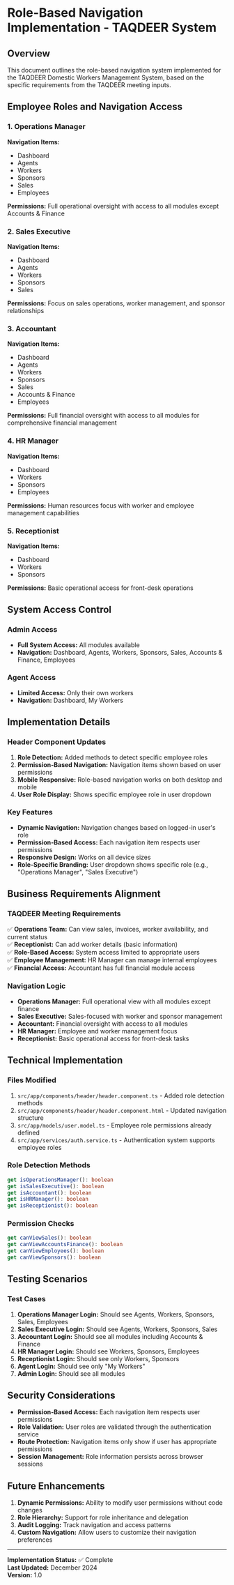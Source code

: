# Role-Based Navigation Implementation - TAQDEER System

## Overview
This document outlines the role-based navigation system implemented for the TAQDEER Domestic Workers Management System, based on the specific requirements from the TAQDEER meeting inputs.

## Employee Roles and Navigation Access

### 1. **Operations Manager**
**Navigation Items:**
- Dashboard
- Agents
- Workers  
- Sponsors
- Sales
- Employees

**Permissions:** Full operational oversight with access to all modules except Accounts & Finance

### 2. **Sales Executive**
**Navigation Items:**
- Dashboard
- Agents
- Workers
- Sponsors
- Sales

**Permissions:** Focus on sales operations, worker management, and sponsor relationships

### 3. **Accountant**
**Navigation Items:**
- Dashboard
- Agents
- Workers
- Sponsors
- Sales
- Accounts & Finance
- Employees

**Permissions:** Full financial oversight with access to all modules for comprehensive financial management

### 4. **HR Manager**
**Navigation Items:**
- Dashboard
- Workers
- Sponsors
- Employees

**Permissions:** Human resources focus with worker and employee management capabilities

### 5. **Receptionist**
**Navigation Items:**
- Dashboard
- Workers
- Sponsors

**Permissions:** Basic operational access for front-desk operations

## System Access Control

### Admin Access
- **Full System Access:** All modules available
- **Navigation:** Dashboard, Agents, Workers, Sponsors, Sales, Accounts & Finance, Employees

### Agent Access
- **Limited Access:** Only their own workers
- **Navigation:** Dashboard, My Workers

## Implementation Details

### Header Component Updates
1. **Role Detection:** Added methods to detect specific employee roles
2. **Permission-Based Navigation:** Navigation items shown based on user permissions
3. **Mobile Responsive:** Role-based navigation works on both desktop and mobile
4. **User Role Display:** Shows specific employee role in user dropdown

### Key Features
- **Dynamic Navigation:** Navigation changes based on logged-in user's role
- **Permission-Based Access:** Each navigation item respects user permissions
- **Responsive Design:** Works on all device sizes
- **Role-Specific Branding:** User dropdown shows specific role (e.g., "Operations Manager", "Sales Executive")

## Business Requirements Alignment

### TAQDEER Meeting Requirements
✅ **Operations Team:** Can view sales, invoices, worker availability, and current status  
✅ **Receptionist:** Can add worker details (basic information)  
✅ **Role-Based Access:** System access limited to appropriate users  
✅ **Employee Management:** HR Manager can manage internal employees  
✅ **Financial Access:** Accountant has full financial module access  

### Navigation Logic
- **Operations Manager:** Full operational view with all modules except finance
- **Sales Executive:** Sales-focused with worker and sponsor management
- **Accountant:** Financial oversight with access to all modules
- **HR Manager:** Employee and worker management focus
- **Receptionist:** Basic operational access for front-desk tasks

## Technical Implementation

### Files Modified
1. `src/app/components/header/header.component.ts` - Added role detection methods
2. `src/app/components/header/header.component.html` - Updated navigation structure
3. `src/app/models/user.model.ts` - Employee role permissions already defined
4. `src/app/services/auth.service.ts` - Authentication system supports employee roles

### Role Detection Methods
```typescript
get isOperationsManager(): boolean
get isSalesExecutive(): boolean  
get isAccountant(): boolean
get isHRManager(): boolean
get isReceptionist(): boolean
```

### Permission Checks
```typescript
get canViewSales(): boolean
get canViewAccountsFinance(): boolean
get canViewEmployees(): boolean
get canViewSponsors(): boolean
```

## Testing Scenarios

### Test Cases
1. **Operations Manager Login:** Should see Agents, Workers, Sponsors, Sales, Employees
2. **Sales Executive Login:** Should see Agents, Workers, Sponsors, Sales
3. **Accountant Login:** Should see all modules including Accounts & Finance
4. **HR Manager Login:** Should see Workers, Sponsors, Employees
5. **Receptionist Login:** Should see only Workers, Sponsors
6. **Agent Login:** Should see only "My Workers"
7. **Admin Login:** Should see all modules

## Security Considerations

- **Permission-Based Access:** Each navigation item respects user permissions
- **Role Validation:** User roles are validated through the authentication service
- **Route Protection:** Navigation items only show if user has appropriate permissions
- **Session Management:** Role information persists across browser sessions

## Future Enhancements

1. **Dynamic Permissions:** Ability to modify user permissions without code changes
2. **Role Hierarchy:** Support for role inheritance and delegation
3. **Audit Logging:** Track navigation and access patterns
4. **Custom Navigation:** Allow users to customize their navigation preferences

---

**Implementation Status:** ✅ Complete  
**Last Updated:** December 2024  
**Version:** 1.0

